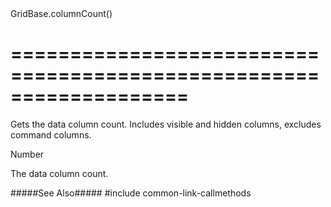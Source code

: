 <!--id-->GridBase.columnCount()<!--/id-->
===================================================================
===================================================================

<!--shortDescription-->
Gets the data column count. Includes visible and hidden columns, excludes command columns.
<!--/shortDescription-->

<!--returnType-->Number<!--/returnType-->
<!--returnDescription-->
The data column count.
<!--/returnDescription-->

<!--fullDescription-->
#####See Also#####
#include common-link-callmethods
<!--/fullDescription-->